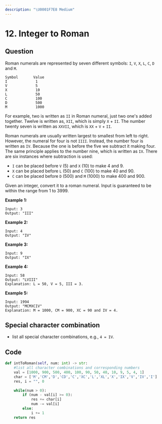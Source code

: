 ```yaml
---
description: "\U0001F7E8 Medium"
---
```


# 12. Integer to Roman

## Question

Roman numerals are represented by seven different symbols: `I`, `V`, `X`, `L`, `C`, `D` and `M`.

```text
Symbol       Value
I             1
V             5
X             10
L             50
C             100
D             500
M             1000
```

For example, two is written as `II` in Roman numeral, just two one's added together. Twelve is written as, `XII`, which is simply `X` + `II`. The number twenty seven is written as `XXVII`, which is `XX` + `V` + `II`.

Roman numerals are usually written largest to smallest from left to right. However, the numeral for four is not `IIII`. Instead, the number four is written as `IV`. Because the one is before the five we subtract it making four. The same principle applies to the number nine, which is written as `IX`. There are six instances where subtraction is used:

* `I` can be placed before `V` \(5\) and `X` \(10\) to make 4 and 9. 
* `X` can be placed before `L` \(50\) and `C` \(100\) to make 40 and 90. 
* `C` can be placed before `D` \(500\) and `M` \(1000\) to make 400 and 900.

Given an integer, convert it to a roman numeral. Input is guaranteed to be within the range from 1 to 3999.

**Example 1:**

```text
Input: 3
Output: "III"
```

**Example 2:**

```text
Input: 4
Output: "IV"
```

**Example 3:**

```text
Input: 9
Output: "IX"
```

**Example 4:**

```text
Input: 58
Output: "LVIII"
Explanation: L = 50, V = 5, III = 3.
```

**Example 5:**

```text
Input: 1994
Output: "MCMXCIV"
Explanation: M = 1000, CM = 900, XC = 90 and IV = 4.
```

## Special character combination

* list all special character combinations, e.g., `4 = IV`.

## Code

```python
def intToRoman(self, num: int) -> str:
    #list all character combinations and corresponding numbers
    val = [1000, 900, 500, 400, 100, 90, 50, 40, 10, 9, 5, 4, 1]
    char = ['M','CM','D','CD','C','XC','L','XL','X','IX','V','IV','I']
    res, i = "", 0
    
    while(num > 0):
        if (num - val[i] >= 0):
            res += char[i]
            num -= val[i]
        else:
            i += 1
    return res
```



